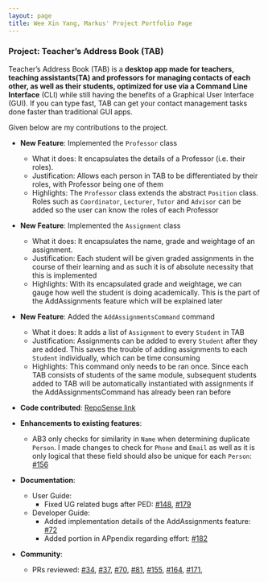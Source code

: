 ```yaml
---
layout: page
title: Wee Xin Yang, Markus' Project Portfolio Page
---
```


### Project: Teacher’s Address Book (TAB)

Teacher’s Address Book (TAB) is a **desktop app made for teachers, teaching assistants(TA) and professors for managing
contacts of each other, as well as their students, optimized for use via a Command Line Interface** (CLI) while still
having the benefits of a Graphical User Interface (GUI). If you can type fast, TAB can get your contact management tasks
done faster than traditional GUI apps.

Given below are my contributions to the project.

* **New Feature**: Implemented the `Professor` class
    * What it does: It encapsulates the details of a Professor (i.e. their roles).
    * Justification: Allows each person in TAB to be differentiated by their roles, with Professor being one of them
    * Highlights: The `Professor` class extends the abstract `Position` class. Roles such as `Coordinator`, `Lecturer`, `Tutor` and `Advisor` can be added so the user can know the roles of each Professor
      
* **New Feature**: Implemented the `Assignment` class
    * What it does: It encapsulates the name, grade and weightage of an assignment.
    * Justification: Each student will be given graded assignments in the course of their learning and as such it is of absolute necessity that this is implemented
    * Highlights: With its encapsulated grade and weightage, we can gauge how well the student is doing academically. This is the part of the AddAssignments feature which will be explained later
* **New Feature**: Added the `AddAssignmentsCommand` command
    * What it does: It adds a list of `Assignment` to every `Student` in TAB
    * Justification: Assignments can be added to every `Student` after they are added. This saves the trouble of adding assignments to each `Student` individually, which can be time consuming
    * Highlights: This command only needs to be ran once. Since each TAB consists of students of the same module, subsequent students added to TAB will be automatically instantiated with assignments if the AddAssignmentsCommand has already been ran before

* **Code contributed**: [RepoSense link](https://nus-cs2103-ay2223s1.github.io/tp-dashboard/?search=yellow-294&breakdown=true)

* **Enhancements to existing features**:
    * AB3 only checks for similarity in `Name` when determining duplicate `Person`. I made changes to check for `Phone` and `Email` as well as it is only logical that these field should also be unique for each `Person`:
      [#156](https://github.com/AY2223S1-CS2103T-T17-1/tp/pull/156)

* **Documentation**:
    * User Guide:
        * Fixed UG related bugs after PED: [#148](https://github.com/AY2223S1-CS2103T-T17-1/tp/pull/148), [#179](https://github.com/AY2223S1-CS2103T-T17-1/tp/pull/179)
    * Developer Guide:
        * Added implementation details of the AddAssignments feature: [#72](https://github.com/AY2223S1-CS2103T-T17-1/tp/pull/72)
        * Added portion in APpendix regarding effort: [#182](https://github.com/AY2223S1-CS2103T-T17-1/tp/pull/182)

* **Community**:
    * PRs reviewed:
      [#34](https://github.com/AY2223S1-CS2103T-T17-1/tp/pull/34),
      [#37](https://github.com/AY2223S1-CS2103T-T17-1/tp/pull/37),
      [#70](https://github.com/AY2223S1-CS2103T-T17-1/tp/pull/70),
      [#81](https://github.com/AY2223S1-CS2103T-T17-1/tp/pull/81),
      [#155](https://github.com/AY2223S1-CS2103T-T17-1/tp/pull/155),
      [#164](https://github.com/AY2223S1-CS2103T-T17-1/tp/pull/164),
      [#171](https://github.com/AY2223S1-CS2103T-T17-1/tp/pull/171),
  




